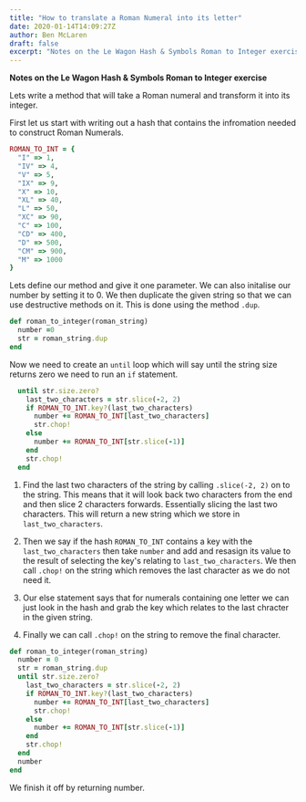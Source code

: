 ```yaml
---
title: "How to translate a Roman Numeral into its letter"
date: 2020-01-14T14:09:27Z
author: Ben McLaren
draft: false
excerpt: "Notes on the Le Wagon Hash & Symbols Roman to Integer exercise"
---
```


**Notes on the Le Wagon Hash & Symbols Roman to Integer exercise**

Lets write a method that will take a Roman numeral and transform it into its integer.

First let us start with writing out a hash that contains the infromation needed to construct Roman Numerals.

```ruby
ROMAN_TO_INT = {
  "I" => 1,
  "IV" => 4,
  "V" => 5,
  "IX" => 9,
  "X" => 10,
  "XL" => 40,
  "L" => 50,
  "XC" => 90,
  "C" => 100,
  "CD" => 400,
  "D" => 500,
  "CM" => 900,
  "M" => 1000
}
```
Lets define our method and give it one parameter. We can also initalise our number by setting it to 0. We then duplicate the given string so that we can use destructive methods on it. This is done using the method `.dup`.

```ruby
def roman_to_integer(roman_string)
  number =0
  str = roman_string.dup
end
```

Now we need to create an `until` loop which will say until the string size returns zero we need to run an `if` statement.

```ruby
  until str.size.zero?
    last_two_characters = str.slice(-2, 2)
    if ROMAN_TO_INT.key?(last_two_characters)
      number += ROMAN_TO_INT[last_two_characters]
      str.chop!
    else
      number += ROMAN_TO_INT[str.slice(-1)]
    end
    str.chop!
  end
```
1. Find the last two characters of the string by calling `.slice(-2, 2)` on to the string. This means that it will look back two characters from the end and then slice 2 characters forwards. Essentially slicing the last two characters. This will return a new string which we store in `last_two_characters`.

2. Then we say if the hash `ROMAN_TO_INT` contains a key with the `last_two_characters` then take `number` and add and resasign its value to the result of selecting the key's relating to `last_two_characters`. We then call `.chop!` on the string which removes the last character as we do not need it.

3. Our else statement says that for numerals containing one letter we can just look in the hash and grab the key which relates to the last chracter in the given string.

4. Finally we can call `.chop!` on the string to remove the final character.

```ruby
def roman_to_integer(roman_string)
  number = 0
  str = roman_string.dup
  until str.size.zero?
    last_two_characters = str.slice(-2, 2)
    if ROMAN_TO_INT.key?(last_two_characters)
      number += ROMAN_TO_INT[last_two_characters]
      str.chop!
    else
      number += ROMAN_TO_INT[str.slice(-1)]
    end
    str.chop!
  end
  number
end
```
We finish it off by returning number.















